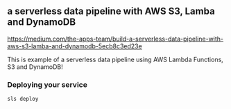 ## a serverless data pipeline with AWS S3, Lamba and DynamoDB
https://medium.com/the-apps-team/build-a-serverless-data-pipeline-with-aws-s3-lamba-and-dynamodb-5ecb8c3ed23e

This is example of a serverless data pipeline using AWS Lambda Functions, S3 and DynamoDB!


### Deploying your service

```sls deploy```